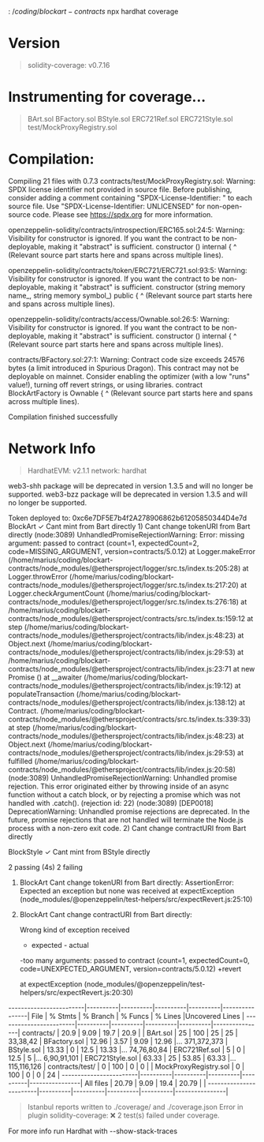 $:~/coding/blockart-contracts$ npx hardhat coverage

Version
=======
> solidity-coverage: v0.7.16

Instrumenting for coverage...
=============================

> BArt.sol
> BFactory.sol
> BStyle.sol
> ERC721Ref.sol
> ERC721Style.sol
> test/MockProxyRegistry.sol

Compilation:
============

Compiling 21 files with 0.7.3
contracts/test/MockProxyRegistry.sol: Warning: SPDX license identifier not provided in source file. Before publishing, consider adding a comment containing "SPDX-License-Identifier: <SPDX-License>" to each source file. Use "SPDX-License-Identifier: UNLICENSED" for non-open-source code. Please see https://spdx.org for more information.

openzeppelin-solidity/contracts/introspection/ERC165.sol:24:5: Warning: Visibility for constructor is ignored. If you want the contract to be non-deployable, making it "abstract" is sufficient.
    constructor () internal {
    ^ (Relevant source part starts here and spans across multiple lines).

openzeppelin-solidity/contracts/token/ERC721/ERC721.sol:93:5: Warning: Visibility for constructor is ignored. If you want the contract to be non-deployable, making it "abstract" is sufficient.
    constructor (string memory name_, string memory symbol_) public {
    ^ (Relevant source part starts here and spans across multiple lines).

openzeppelin-solidity/contracts/access/Ownable.sol:26:5: Warning: Visibility for constructor is ignored. If you want the contract to be non-deployable, making it "abstract" is sufficient.
    constructor () internal {
    ^ (Relevant source part starts here and spans across multiple lines).

contracts/BFactory.sol:27:1: Warning: Contract code size exceeds 24576 bytes (a limit introduced in Spurious Dragon). This contract may not be deployable on mainnet. Consider enabling the optimizer (with a low "runs" value!), turning off revert strings, or using libraries.
contract BlockArtFactory is Ownable {
^ (Relevant source part starts here and spans across multiple lines).

Compilation finished successfully

Network Info
============
> HardhatEVM: v2.1.1
> network:    hardhat

web3-shh package will be deprecated in version 1.3.5 and will no longer be supported.
web3-bzz package will be deprecated in version 1.3.5 and will no longer be supported.


Token deployed to: 0xc6e7DF5E7b4f2A278906862b61205850344D4e7d
  BlockArt
    ✓ Cant mint from Bart directly
    1) Cant change tokenURI from Bart directly
(node:3089) UnhandledPromiseRejectionWarning: Error: missing argument: passed to contract (count=1, expectedCount=2, code=MISSING_ARGUMENT, version=contracts/5.0.12)
    at Logger.makeError (/home/marius/coding/blockart-contracts/node_modules/@ethersproject/logger/src.ts/index.ts:205:28)
    at Logger.throwError (/home/marius/coding/blockart-contracts/node_modules/@ethersproject/logger/src.ts/index.ts:217:20)
    at Logger.checkArgumentCount (/home/marius/coding/blockart-contracts/node_modules/@ethersproject/logger/src.ts/index.ts:276:18)
    at /home/marius/coding/blockart-contracts/node_modules/@ethersproject/contracts/src.ts/index.ts:159:12
    at step (/home/marius/coding/blockart-contracts/node_modules/@ethersproject/contracts/lib/index.js:48:23)
    at Object.next (/home/marius/coding/blockart-contracts/node_modules/@ethersproject/contracts/lib/index.js:29:53)
    at /home/marius/coding/blockart-contracts/node_modules/@ethersproject/contracts/lib/index.js:23:71
    at new Promise (<anonymous>)
    at __awaiter (/home/marius/coding/blockart-contracts/node_modules/@ethersproject/contracts/lib/index.js:19:12)
    at populateTransaction (/home/marius/coding/blockart-contracts/node_modules/@ethersproject/contracts/lib/index.js:138:12)
    at Contract.<anonymous> (/home/marius/coding/blockart-contracts/node_modules/@ethersproject/contracts/src.ts/index.ts:339:33)
    at step (/home/marius/coding/blockart-contracts/node_modules/@ethersproject/contracts/lib/index.js:48:23)
    at Object.next (/home/marius/coding/blockart-contracts/node_modules/@ethersproject/contracts/lib/index.js:29:53)
    at fulfilled (/home/marius/coding/blockart-contracts/node_modules/@ethersproject/contracts/lib/index.js:20:58)
(node:3089) UnhandledPromiseRejectionWarning: Unhandled promise rejection. This error originated either by throwing inside of an async function without a catch block, or by rejecting a promise which was not handled with .catch(). (rejection id: 22)
(node:3089) [DEP0018] DeprecationWarning: Unhandled promise rejections are deprecated. In the future, promise rejections that are not handled will terminate the Node.js process with a non-zero exit code.
    2) Cant change contractURI from Bart directly

  BlockStyle
    ✓ Cant mint from BStyle directly


  2 passing (4s)
  2 failing

  1) BlockArt
       Cant change tokenURI from Bart directly:
     AssertionError: Expected an exception but none was received
      at expectException (node_modules/@openzeppelin/test-helpers/src/expectRevert.js:25:10)

  2) BlockArt
       Cant change contractURI from Bart directly:

      Wrong kind of exception received
      + expected - actual

      -too many arguments: passed to contract (count=1, expectedCount=0, code=UNEXPECTED_ARGUMENT, version=contracts/5.0.12)
      +revert

      at expectException (node_modules/@openzeppelin/test-helpers/src/expectRevert.js:20:30)



------------------------|----------|----------|----------|----------|----------------|
File                    |  % Stmts | % Branch |  % Funcs |  % Lines |Uncovered Lines |
------------------------|----------|----------|----------|----------|----------------|
 contracts/             |     20.9 |     9.09 |     19.7 |     20.9 |                |
  BArt.sol              |       25 |      100 |       25 |       25 |       33,38,42 |
  BFactory.sol          |    12.96 |     3.57 |     9.09 |    12.96 |... 371,372,373 |
  BStyle.sol            |    13.33 |        0 |     12.5 |    13.33 |... 74,76,80,84 |
  ERC721Ref.sol         |        5 |        0 |     12.5 |        5 |... 6,90,91,101 |
  ERC721Style.sol       |    63.33 |       25 |    53.85 |    63.33 |... 115,116,126 |
 contracts/test/        |        0 |      100 |        0 |        0 |                |
  MockProxyRegistry.sol |        0 |      100 |        0 |        0 |             24 |
------------------------|----------|----------|----------|----------|----------------|
All files               |    20.79 |     9.09 |     19.4 |    20.79 |                |
------------------------|----------|----------|----------|----------|----------------|

> Istanbul reports written to ./coverage/ and ./coverage.json
Error in plugin solidity-coverage: ❌ 2 test(s) failed under coverage.

For more info run Hardhat with --show-stack-traces
